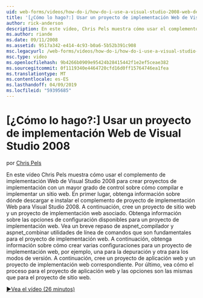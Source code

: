 ```yaml
---
uid: web-forms/videos/how-do-i/how-do-i-use-a-visual-studio-2008-web-deployment-project
title: '[¿Cómo lo hago?:] Usar un proyecto de implementación Web de Visual Studio 2008 | Microsoft Docs'
author: rick-anderson
description: En este vídeo, Chris Pels muestra cómo usar el complemento de implementación Web de Visual Studio 2008 para crear proyectos de implementación con un mayor grado de control sobre cómo...
ms.author: riande
ms.date: 09/11/2008
ms.assetid: 9517a342-e414-4c93-b0a6-5b52b391c908
msc.legacyurl: /web-forms/videos/how-do-i/how-do-i-use-a-visual-studio-2008-web-deployment-project
msc.type: video
ms.openlocfilehash: 9b4266b0909e95424b28415442f1e2ef5ceae382
ms.sourcegitcommit: 0f1119340e4464720cfd16d0ff15764746ea1fea
ms.translationtype: MT
ms.contentlocale: es-ES
ms.lasthandoff: 04/09/2019
ms.locfileid: "59395685"
---
```

# <a name="how-do-i-use-a-visual-studio-2008-web-deployment-project"></a>[¿Cómo lo hago?:] Usar un proyecto de implementación Web de Visual Studio 2008

por [Chris Pels](https://twitter.com/chrispels)

En este vídeo Chris Pels muestra cómo usar el complemento de implementación Web de Visual Studio 2008 para crear proyectos de implementación con un mayor grado de control sobre cómo compilar e implementar un sitio web. En primer lugar, obtenga información sobre dónde descargar e instalar el complemento de proyecto de implementación Web para Visual Studio 2008. A continuación, cree un proyecto de sitio web y un proyecto de implementación web asociado. Obtenga información sobre las opciones de configuración disponibles para un proyecto de implementación web. Vea un breve repaso de aspnet\_compilador y aspnet\_combinar utilidades de línea de comandos que son fundamentales para el proyecto de implementación web. A continuación, obtenga información sobre cómo crear varias configuraciones para un proyecto de implementación web, por ejemplo, una para la depuración y otra para los modos de versión. A continuación, cree un proyecto de aplicación web y un proyecto de implementación web correspondiente. Por último, vea cómo el proceso para el proyecto de aplicación web y las opciones son las mismas que para el proyecto de sitio web.

[&#9654;Vea el vídeo (26 minutos)](https://channel9.msdn.com/Blogs/ASP-NET-Site-Videos/how-do-i-use-a-visual-studio-2008-web-deployment-project)
